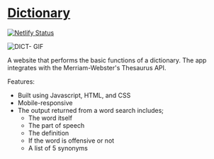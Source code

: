 # [Dictionary](http://dictionarybylynda.netlify.app/)


[![Netlify Status](https://api.netlify.com/api/v1/badges/1f4faa65-3b47-4ca4-a47d-3cfbc45b4b28/deploy-status)](https://app.netlify.com/sites/naughty-tesla-613a9b/deploys)

![DICT- GIF](https://user-images.githubusercontent.com/79867856/115051782-cf9d1180-9ea2-11eb-8cd9-053e7acfa0e1.gif)

A website that performs the basic functions of a dictionary. The app integrates with the Merriam-Webster's Thesaurus API.


Features:
- Built using Javascript, HTML, and CSS
- Mobile-responsive
- The output returned from a word search includes; 
  * The word itself
  * The part of speech
  * The definition
  * If the word is offensive or not
  * A list of 5 synonyms

